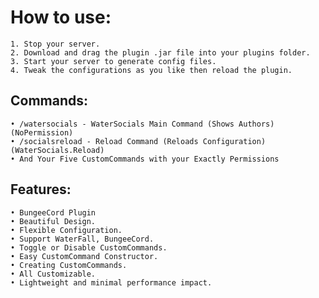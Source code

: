 # How to use:

   	1. Stop your server.
   	2. Download and drag the plugin .jar file into your plugins folder.
   	3. Start your server to generate config files.
   	4. Tweak the configurations as you like then reload the plugin.

## Commands:

	• /watersocials - WaterSocials Main Command (Shows Authors) (NoPermission)
	• /socialsreload - Reload Command (Reloads Configuration) (WaterSocials.Reload)
	• And Your Five CustomCommands with your Exactly Permissions
						
## Features:

	• BungeeCord Plugin
    • Beautiful Design.
	• Flexible Configuration.
	• Support WaterFall, BungeeCord.
    • Toggle or Disable CustomCommands.
    • Easy CustomCommand Constructor.
    • Creating CustomCommands.
	• All Customizable.
	• Lightweight and minimal performance impact.
